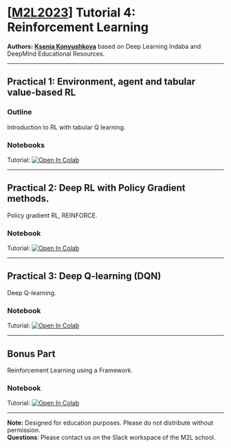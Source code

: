 # [[M2L2023](https://www.m2lschool.org/home)] Tutorial 4: Reinforcement Learning

**Authors:** **[Ksenia Konyushkova](TODO)** based on Deep Learning Indaba and DeepMind Educational Resources.

--- 

## Practical 1: Environment, agent and tabular value-based RL

### Outline

Introduction to RL with tabular Q learning.

### Notebooks

Tutorial: [![Open In Colab](https://colab.research.google.com/assets/colab-badge.svg)](https://colab.research.google.com/github/M2Lschool/tutorials2023/blob/main/5_rl/notebooks/5_1_rl_intro_tabular_q/5_1_rl_intro_tabular_q.ipynb)


---

## Practical 2: Deep RL with Policy Gradient methods.

Policy gradient RL, REINFORCE.

### Notebook

Tutorial: [![Open In Colab](https://colab.research.google.com/assets/colab-badge.svg)](https://colab.research.google.com/github/M2Lschool/tutorials2023/blob/main/5_rl/notebooks/5_2_rl_policy_gradient/5_2_rl_policy_gradient.ipynb)


---

## Practical 3: Deep Q-learning (DQN)

Deep Q-learning.

### Notebook

Tutorial: [![Open In Colab](https://colab.research.google.com/assets/colab-badge.svg)](https://colab.research.google.com/github/M2Lschool/tutorials2023/blob/main/5_rl/notebooks/5_3_rl_dqn/5_3_rl_dqn.ipynb)


---
## Bonus Part

Reinforcement Learning using a Framework.

### Notebook

Tutorial: [![Open In Colab](https://colab.research.google.com/assets/colab-badge.svg)](https://colab.research.google.com/github/M2Lschool/tutorials2023/blob/main/5_rl/notebooks/bonus/rl_framework.ipynb)

---

**Note:** Designed for education purposes. Please do not distribute without permission.
<br>
**Questions**: Please contact us on the Slack workspace of the M2L school.

